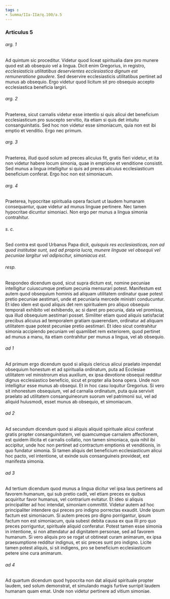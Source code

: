 ```yaml
---
tags : 
- Summa/IIa-IIæ/q.100/a.5
---
```


### Articulus 5

###### arg. 1
Ad quintum sic proceditur. Videtur quod liceat spiritualia dare pro munere quod est ab obsequio vel a lingua. Dicit enim Gregorius, in registro, *ecclesiasticis utilitatibus deservientes ecclesiastica dignum est remuneratione gaudere*. Sed deservire ecclesiasticis utilitatibus pertinet ad munus ab obsequio. Ergo videtur quod licitum sit pro obsequio accepto ecclesiastica beneficia largiri.

###### arg. 2
Praeterea, sicut carnalis videtur esse intentio si quis alicui det beneficium ecclesiasticum pro suscepto servitio, ita etiam si quis det intuitu consanguinitatis. Sed hoc non videtur esse simoniacum, quia non est ibi emptio et venditio. Ergo nec primum.

###### arg. 3
Praeterea, illud quod solum ad preces alicuius fit, gratis fieri videtur, et ita non videtur habere locum simonia, quae in emptione et venditione consistit. Sed munus a lingua intelligitur si quis ad preces alicuius ecclesiasticum beneficium conferat. Ergo hoc non est simoniacum.

###### arg. 4
Praeterea, hypocritae spiritualia opera faciunt ut laudem humanam consequantur, quae videtur ad munus linguae pertinere. Nec tamen hypocritae dicuntur simoniaci. Non ergo per munus a lingua simonia contrahitur.

###### s. c.
Sed contra est quod Urbanus Papa dicit, *quisquis res ecclesiasticas, non ad quod institutae sunt, sed ad propria lucra, munere linguae vel obsequii vel pecuniae largitur vel adipiscitur, simoniacus est*.

###### resp.
Respondeo dicendum quod, sicut supra dictum est, nomine pecuniae intelligitur cuiuscumque pretium pecunia mensurari potest. Manifestum est autem quod obsequium hominis ad aliquam utilitatem ordinatur quae potest pretio pecuniae aestimari, unde et pecuniaria mercede ministri conducuntur. Et ideo idem est quod aliquis det rem spiritualem pro aliquo obsequio temporali exhibito vel exhibendo, ac si daret pro pecunia, data vel promissa, qua illud obsequium aestimari posset. Similiter etiam quod aliquis satisfaciat precibus alicuius ad temporalem gratiam quaerendam, ordinatur ad aliquam utilitatem quae potest pecuniae pretio aestimari. Et ideo sicut contrahitur simonia accipiendo pecuniam vel quamlibet rem exteriorem, quod pertinet ad munus a manu, ita etiam contrahitur per munus a lingua, vel ab obsequio.

###### ad 1
Ad primum ergo dicendum quod si aliquis clericus alicui praelato impendat obsequium honestum et ad spiritualia ordinatum, puta ad Ecclesiae utilitatem vel ministrorum eius auxilium, ex ipsa devotione obsequii redditur dignus ecclesiastico beneficio, sicut et propter alia bona opera. Unde non intelligitur esse munus ab obsequi. Et in hoc casu loquitur Gregorius. Si vero sit inhonestum obsequium, vel ad carnalia ordinatum, puta quia servivit praelato ad utilitatem consanguineorum suorum vel patrimonii sui, vel ad aliquid huiusmodi, esset munus ab obsequio, et simoniacum.

###### ad 2
Ad secundum dicendum quod si aliquis aliquid spirituale alicui conferat gratis propter consanguinitatem, vel quamcumque carnalem affectionem, est quidem illicita et carnalis collatio, non tamen simoniaca, quia nihil ibi accipitur, unde hoc non pertinet ad contractum emptionis et venditionis, in quo fundatur simonia. Si tamen aliquis det beneficium ecclesiasticum alicui hoc pacto, vel intentione, ut exinde suis consanguineis provideat, est manifesta simonia.

###### ad 3
Ad tertium dicendum quod munus a lingua dicitur vel ipsa laus pertinens ad favorem humanum, qui sub pretio cadit, vel etiam preces ex quibus acquiritur favor humanus, vel contrarium evitatur. Et ideo si aliquis principaliter ad hoc intendat, simoniam committit. Videtur autem ad hoc principaliter intendere qui preces pro indigno porrectas exaudit. Unde ipsum factum est simoniacum. Si autem preces pro digno porrigantur, ipsum factum non est simoniacum, quia subest debita causa ex qua illi pro quo preces porriguntur, spirituale aliquid conferatur. Potest tamen esse simonia in intentione, si non attendatur ad dignitatem personae, sed ad favorem humanum. Si vero aliquis pro se rogat ut obtineat curam animarum, ex ipsa praesumptione redditur indignus, et sic preces sunt pro indigno. Licite tamen potest aliquis, si sit indigens, pro se beneficium ecclesiasticum petere sine cura animarum.

###### ad 4
Ad quartum dicendum quod hypocrita non dat aliquid spirituale propter laudem, sed solum demonstrat, et simulando magis furtive surripit laudem humanam quam emat. Unde non videtur pertinere ad vitium simoniae.

